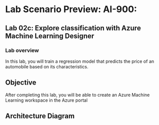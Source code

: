 # Lab Scenario Preview: AI-900: 

## Lab 02c: Explore classification with Azure Machine Learning Designer

### Lab overview

In this lab, you will train a regression model that predicts the price of an automobile based on its characteristics.

## Objective
  
After completing this lab, you will be able to create an Azure Machine Learning workspace in the Azure portal

## Architecture Diagram
